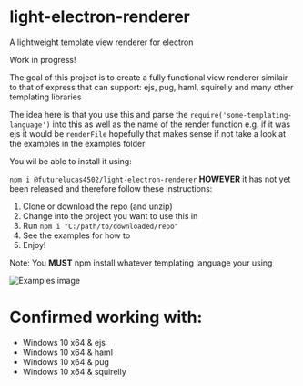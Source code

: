 # light-electron-renderer
A lightweight template view renderer for electron

Work in progress!

The goal of this project is to create a fully functional view renderer similair to that of express that can support: ejs, pug, haml, squirelly and many other templating libraries

The idea here is that you use this and parse the `require('some-templating-language')` into this as well as the name of the render function e.g. if it was ejs it would be `renderFile` hopefully that makes sense if not take a look at the examples in the examples folder

You wil be able to install it using:

`npm i @futurelucas4502/light-electron-renderer`
**HOWEVER** it has not yet been released and therefore follow these instructions:

1. Clone or download the repo (and unzip)
2. Change into the project you want to use this in
3. Run `npm i "C:/path/to/downloaded/repo"`
4. See the examples for how to
5. Enjoy!

Note: You **MUST** npm install whatever templating language your using

![Examples image](https://github.com/futurelucas4502/light-electron-renderer/assets/screenshot.png)

# Confirmed working with:

* Windows 10 x64 & ejs
* Windows 10 x64 & haml
* Windows 10 x64 & pug
* Windows 10 x64 & squirelly

